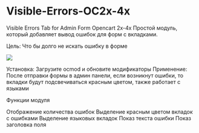 # Visible-Errors-OC2x-4x
Visible Errors Tab for Admin Form Opencart 2x-4x
Простой модуль, который добавляет вывод ошибок для форм с вкладками.

Цель: Что бы долго не искать ошибку в форме

<img src="https://opencartforum.com/storage/images/screenshots/monthly_2021_01/HVbTsrDR.png.26a3d1b07c8a320765171e48572004ba.png">

Установка: Загрузите ocmod и обновите модификаторы
Применение: После отправки формы в админ панели, если возникнут ошибки, то вкладки будут подсвечиваться красным цветом, также работает с языками
 

Функции модуля

Отображение количества ошибок
Выделение красным цветом вкладок с ошибками
Выделение языковых вкладок
Показ текста ошибки
Показ заголовка поля
